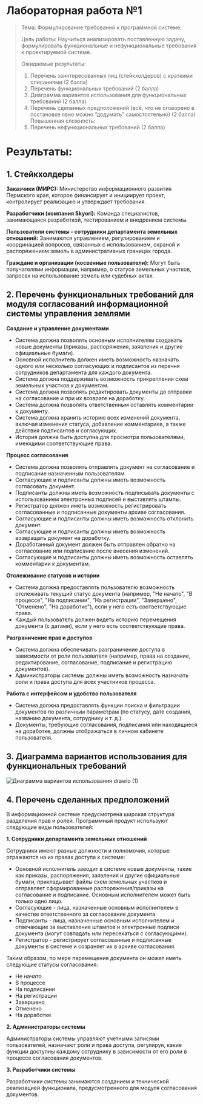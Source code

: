 # Лабораторная работа №1

> Тема: Формулирование требований к программной системе.
> 
> Цель работы: Научиться анализировать поставленную задачу, формулировать функциональные и нефункциональные требования к проектируемой системе.
> 
> Ожидаемые результаты:
> 1.	Перечень заинтересованных лиц (стейкхолдеров) с краткими описаниями (2 балла)
> 2.	Перечень функциональных требований (2 балла)
> 3.	Диаграмма вариантов использования для функциональных требований (2 балла)
> 4.	Перечень сделанных предположений (всё, что не оговорено в постановке явно можно “додумать” самостоятельно) (2 балла)
> Повышенная сложность:
> 1.	Перечень нефункциональных требований (2 балла)

# Результаты:
## 1. Стейкхолдеры

**Заказчики (МИРС):**
Министерство информационного развития Пермского края, которое финансирует и инициирует проект, контролирует реализацию и утверждает требования.

**Разработчики (компания Skyori):**
Команда специалистов, занимающаяся разработкой, тестированием и внедрением системы.

**Пользователи системы - сотрудники департамента земельных отношений:**
Занимаются управлением, регулированием и координацией вопросов, связанных с использованием, охраной и распоряжением земель в административных границах города.

**Граждане и организации (косвенные пользователи):**
Могут быть получателями информации, например, о статусе земельных участков, запросах на использование земель или судебных актах.

## 2. Перечень функциональных требований для модуля согласований информационной системы управления землями

**Создание и управление документами**
- Система должна позволять основным исполнителям создавать новые документы (приказы, распоряжения, заявления и другие официальные бумаги).
- Основной исполнитель должен иметь возможность назначать одного или несколько согласующих и подписантов из перечня сотрудников департамента для каждого документа.
- Система должна поддерживать возможность прикрепления схем земельных участков к документам.
- Система должна позволять редактировать документы до отправки на согласование и при их возврате на доработку.
- Система должна позволять ответственным оставлять комментарии к документу.
- Система должна хранить историю всех изменений документа, включая изменения статуса, добавление комментариев, а также действия подписантов и согласующих.
- История должна быть доступна для просмотра пользователями, имеющими соответствующие права.

**Процесс согласования**
- Система должна позволять отправлять документ на согласование и подписание назначенным пользователям.
- Cогласующие и подписанты должны иметь возможность согласовать документ.
- Подписанты должны иметь возможность подписывать документы с использованием электронных подписей и выставлять штампы.
- Регистратор должен иметь возможность регистрировать согласованные и подписанные документы архиве согласования.
- Cогласующие и подписанты должны иметь возможность отклонить документ.
- Cогласующие и подписанты должны иметь возможность возвращать документ на доработку.
- Доработанный документ должен быть отправлен обратно на согласование или подписание после внесения изменений.
- Согласующие и подписанты должны иметь возможность оставлять комментарии к документам.

**Отслеживание статусов и истории**
- Система должна предоставлять пользователю возможность отслеживать текущий статус документа (например, "Не начато", "В процессе", "На подписании", "На регистрации", "Завершено", "Отменено", "На доработке"), если у него есть соответствующие права.
- Каждый пользователь должен видеть историю перемещения документа (с датами), если у него есть соответствующие права.

**Разграничение прав и доступов**
- Система должна обеспечивать разграничение доступа в зависимости от роли пользователя (например, права на создание, редактирование, согласование, подписание и регистрацию документов).
- Администраторы системы должны иметь возможность назначать роли и права доступа для всех участников процесса.

**Работа с интерфейсом и удобство пользователя**
- Система должна предоставлять функции поиска и фильтрации документов по различным параметрам (по статусу, дате создания, названию документа, сотруднику и т. д.).
- Документы, требующие согласования, подписания или находящиеся на доработке, должны отображаться в личном кабинете пользователя.

## 3. Диаграмма вариантов использования для функциональных требований

![Диаграмма вариантов использования drawio (1)](https://github.com/user-attachments/assets/d63e0c6e-1c26-4535-817b-ca284dffe55d)


## 4.	Перечень сделанных предположений

В информационной системе предусмотрена широкая структура разделения прав и ролей.
Программный продукт используют следующие виды пользователей:

**1. Сотрудники департамента земельных отношений**

Сотрудники имеют разные должности и полномочия, которые отражаются на их правах доступа к системе:
- Основной исполнитель заводит в системе новые документы, такие как приказы, распоряжения, заявления и другие официальные бумаги, прикладывает файлы схем земельных участков и отправляет сформированные распоряжения/приказы на согласование и подписание. Основным исполнителем может быть только одно лицо.
- Согласующие - лица, назначенные основным исполнителем в качестве ответственного за согласование документа.
- Подписанты - лица, назначенные основным исполнителем и отвечающие за выставление штампов и электронные подписи документа (могут совпадать или пересекаться с согласующими).
- Регистратор - регистрирует согласованные и подписанные документы в системе и созраняет их в архиве согласования.

Таким образом, по мере перемещения документа он может иметь следующие статусы согласования:
- Не начато
- В процессе
- На подписании
- На регистрации
- Завершено
- Отменено
- На доработке

**2. Администраторы системы**

Администраторы системы управляют учетными записями пользователей, назначают роли и права доступа, регулируя, какие функции доступны каждому сотруднику в зависимости от его роли в процессе согласования документов.

**3. Разработчики системы**

Разработчики системы занимаются созданием и технической реализацией функционала, предусмотренного для модуля согласования документов.
